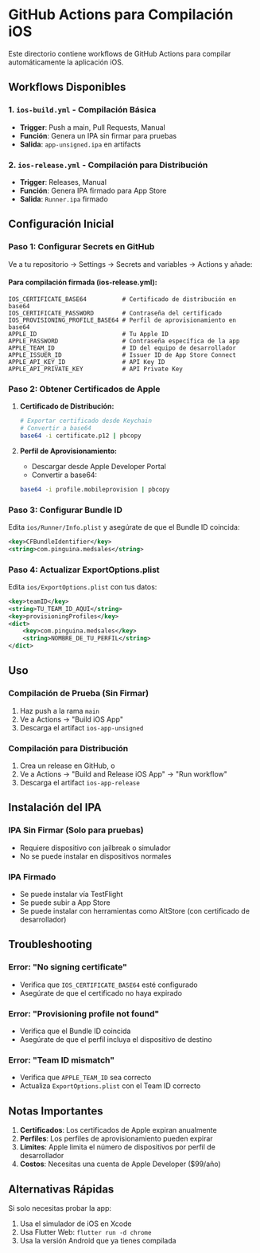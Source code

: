# GitHub Actions para Compilación iOS

Este directorio contiene workflows de GitHub Actions para compilar automáticamente la aplicación iOS.

## Workflows Disponibles

### 1. `ios-build.yml` - Compilación Básica
- **Trigger**: Push a main, Pull Requests, Manual
- **Función**: Genera un IPA sin firmar para pruebas
- **Salida**: `app-unsigned.ipa` en artifacts

### 2. `ios-release.yml` - Compilación para Distribución
- **Trigger**: Releases, Manual
- **Función**: Genera IPA firmado para App Store
- **Salida**: `Runner.ipa` firmado

## Configuración Inicial

### Paso 1: Configurar Secrets en GitHub

Ve a tu repositorio → Settings → Secrets and variables → Actions y añade:

#### Para compilación firmada (ios-release.yml):
```
IOS_CERTIFICATE_BASE64          # Certificado de distribución en base64
IOS_CERTIFICATE_PASSWORD        # Contraseña del certificado
IOS_PROVISIONING_PROFILE_BASE64 # Perfil de aprovisionamiento en base64
APPLE_ID                        # Tu Apple ID
APPLE_PASSWORD                  # Contraseña específica de la app
APPLE_TEAM_ID                   # ID del equipo de desarrollador
APPLE_ISSUER_ID                 # Issuer ID de App Store Connect
APPLE_API_KEY_ID                # API Key ID
APPLE_API_PRIVATE_KEY           # API Private Key
```

### Paso 2: Obtener Certificados de Apple

1. **Certificado de Distribución:**
   ```bash
   # Exportar certificado desde Keychain
   # Convertir a base64
   base64 -i certificate.p12 | pbcopy
   ```

2. **Perfil de Aprovisionamiento:**
   - Descargar desde Apple Developer Portal
   - Convertir a base64:
   ```bash
   base64 -i profile.mobileprovision | pbcopy
   ```

### Paso 3: Configurar Bundle ID

Edita `ios/Runner/Info.plist` y asegúrate de que el Bundle ID coincida:
```xml
<key>CFBundleIdentifier</key>
<string>com.pinguina.medsales</string>
```

### Paso 4: Actualizar ExportOptions.plist

Edita `ios/ExportOptions.plist` con tus datos:
```xml
<key>teamID</key>
<string>TU_TEAM_ID_AQUI</string>
<key>provisioningProfiles</key>
<dict>
    <key>com.pinguina.medsales</key>
    <string>NOMBRE_DE_TU_PERFIL</string>
</dict>
```

## Uso

### Compilación de Prueba (Sin Firmar)
1. Haz push a la rama `main`
2. Ve a Actions → "Build iOS App"
3. Descarga el artifact `ios-app-unsigned`

### Compilación para Distribución
1. Crea un release en GitHub, o
2. Ve a Actions → "Build and Release iOS App" → "Run workflow"
3. Descarga el artifact `ios-app-release`

## Instalación del IPA

### IPA Sin Firmar (Solo para pruebas)
- Requiere dispositivo con jailbreak o simulador
- No se puede instalar en dispositivos normales

### IPA Firmado
- Se puede instalar vía TestFlight
- Se puede subir a App Store
- Se puede instalar con herramientas como AltStore (con certificado de desarrollador)

## Troubleshooting

### Error: "No signing certificate"
- Verifica que `IOS_CERTIFICATE_BASE64` esté configurado
- Asegúrate de que el certificado no haya expirado

### Error: "Provisioning profile not found"
- Verifica que el Bundle ID coincida
- Asegúrate de que el perfil incluya el dispositivo de destino

### Error: "Team ID mismatch"
- Verifica que `APPLE_TEAM_ID` sea correcto
- Actualiza `ExportOptions.plist` con el Team ID correcto

## Notas Importantes

1. **Certificados**: Los certificados de Apple expiran anualmente
2. **Perfiles**: Los perfiles de aprovisionamiento pueden expirar
3. **Límites**: Apple limita el número de dispositivos por perfil de desarrollador
4. **Costos**: Necesitas una cuenta de Apple Developer ($99/año)

## Alternativas Rápidas

Si solo necesitas probar la app:
1. Usa el simulador de iOS en Xcode
2. Usa Flutter Web: `flutter run -d chrome`
3. Usa la versión Android que ya tienes compilada